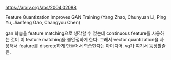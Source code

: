 https://arxiv.org/abs/2004.02088

Feature Quantization Improves GAN Training (Yang Zhao, Chunyuan Li, Ping Yu, Jianfeng Gao, Changyou Chen)

gan 학습을 feature matching으로 생각할 수 있는데 continuous feature를 사용하는 것이 이 feature matching을 불안정하게 한다. 그래서 vector quantization을 사용해서 feature를 discrete하게 만들어서 학습한다는 아이디어. vq가 여기서 등장할줄은.